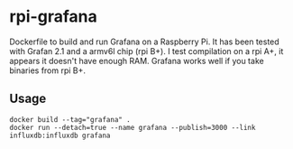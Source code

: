 # rpi-grafana
Dockerfile to build and run Grafana on a Raspberry Pi. It has been tested with Grafan 2.1 and a armv6l chip (rpi B+). I test compilation on a rpi A+, it appears it doesn't have enough RAM. Grafana works well if you take binaries from rpi B+.

## Usage
```
docker build --tag="grafana" .
docker run --detach=true --name grafana --publish=3000 --link influxdb:influxdb grafana
```
